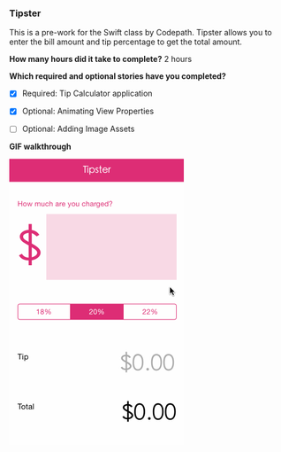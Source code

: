 ### Tipster

This is a pre-work for the Swift class by Codepath. Tipster allows you to enter the bill amount and tip percentage to get the total amount.

**How many hours did it take to complete?**
2 hours


**Which required and optional stories have you completed?**
- [x] Required: Tip Calculator application
- [x] Optional: Animating View Properties
- [ ] Optional: Adding Image Assets


**GIF walkthrough**

![Walkthrough](/tipster.gif)
